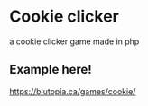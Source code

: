 # Cookie clicker
 a cookie clicker game made in php
 
## Example here!
https://blutopia.ca/games/cookie/
